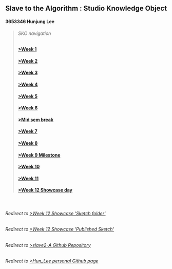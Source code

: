 ## Slave to the Algorithm : Studio Knowledge Object
#### 3653346 Hunjung Lee
>###### SKO navigation
>#### [>Week 1](https://hunoong.github.io/slave2-A/week01/)
>#### [>Week 2](https://hunoong.github.io/slave2-A/week02)
>#### [>Week 3](https://hunoong.github.io/slave2-A/week03)
>#### [>Week 4](https://hunoong.github.io/slave2-A/week04)
>#### [>Week 5](https://hunoong.github.io/slave2-A/week05)
>#### [>Week 6](https://hunoong.github.io/slave2-A/week06)
>#### [>Mid sem break](https://hunoong.github.io/slave2-A/week06_BREAK)
>#### [>Week 7](https://hunoong.github.io/slave2-A/week07)
>#### [>Week 8](https://hunoong.github.io/slave2-A/week08)
>#### [>Week 9 Milestone](https://hunoong.github.io/slave2-A/week09_MILESTONE)
>#### [>Week 10](https://hunoong.github.io/slave2-A/week10)
>#### [>Week 11](https://hunoong.github.io/slave2-A/week11)
>#### [>Week 12 Showcase day](https://hunoong.github.io/slave2-A/week12)
<br/>

###### Redirect to [>Week 12 Showcase 'Sketch folder'](https://github.com/hunoong/Hun_Lee/tree/gh-pages/The_Beauty_of_the_Eaten_Path2)
###### Redirect to [>Week 12 Showcase 'Published Sketch'](https://hunoong.github.io/Hun_Lee/The_Beauty_of_the_Eaten_Path2)
###### Redirect to [>slave2-A Github Repository](https://github.com/hunoong/slave2-A)
###### Redirect to [>Hun_Lee personal Github page](https://hunoong.github.io/Hun_Lee/)
